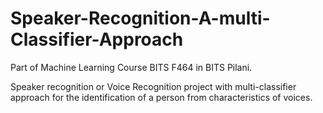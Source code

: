 # Speaker-Recognition-A-multi-Classifier-Approach
Part of Machine Learning Course BITS F464 in BITS Pilani.

Speaker recognition or Voice Recognition project with multi-classifier approach for the identification of  a person from characteristics of voices.
